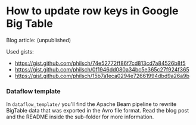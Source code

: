 How to update row keys in Google Big Table
==========================================

Blog article: (unpublished) 

Used gists:

* https://gist.github.com/philsch/74e52772ff86f7cd813cd7a84526b8f5
* https://gist.github.com/philsch/0f1946dd080a34bc5e365c27f924f365
* https://gist.github.com/philsch/15b7a1eca0294e72661994dbd9a26a9b

### Dataflow template

In `dataflow_template/` you'll find the Apache Beam pipeline to rewrite BigTable data that was
exported in the Avro file format. Read the blog post and the README inside the sub-folder for 
more information.